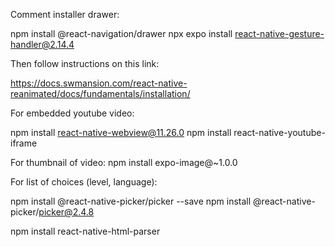 Comment installer drawer:

npm install @react-navigation/drawer
npx expo install react-native-gesture-handler@2.14.4 

Then follow instructions on this link:

https://docs.swmansion.com/react-native-reanimated/docs/fundamentals/installation/


For embedded youtube video:

npm install react-native-webview@11.26.0
npm install react-native-youtube-iframe


For thumbnail of video:
npm install expo-image@~1.0.0

For list of choices (level, language):

npm install @react-native-picker/picker --save
npm install @react-native-picker/picker@2.4.8


npm install react-native-html-parser


